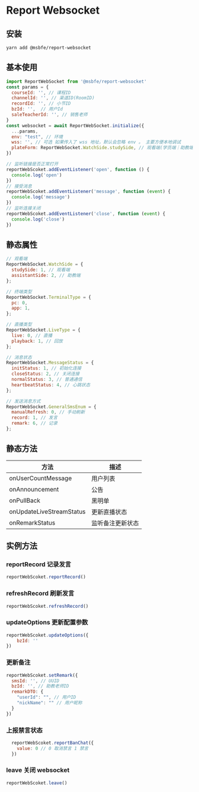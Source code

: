 # Report Websocket

## 安装
```
yarn add @msbfe/report-websocket
```

## 基本使用
```js
import ReportWebSocket from '@msbfe/report-websocket'
const params = {
  courseId: '', // 课程ID
  channelId: '', // 渠道ID(RoomID)
  recordId: '', // 小节ID
  bzId: '',  // 用户Id
  saleTeacherId: '', // 销售老师
}
const websocket = await ReportWebSocket.initialize({
  ...params,
  env: "test", // 环境    
  wss: '', // 可选 如果传入了 wss 地址，默认会忽略 env 。 主要方便本地调试
  plateForm: ReportWebSocket.WatchSide.studySide, // 观看端(学员端｜助教端)
})

// 监听链接是否正常打开
reportWebScoket.addEventListener('open', function () {
  console.log('open')
})
// 接受消息
reportWebScoket.addEventListener('message', function (event) {
  console.log('message')
})
// 监听连接关闭
reportWebScoket.addEventListener('close', function (event) {
  console.log('close')
})
```

## 静态属性
```js
// 观看端
ReportWebSocket.WatchSide = {
  studySide: 1, // 观看端
  assistantSide: 2, // 助教端
};

// 终端类型
ReportWebSocket.TerminalType = {
  pc: 0,
  app: 1,
};

// 直播类型
ReportWebSocket.LiveType = {
  live: 0, // 直播
  playback: 1, // 回放
};

// 消息状态
ReportWebSocket.MessageStatus = {
  initStatus: 1, // 初始化连接
  closeStatus: 2, // 关闭连接
  normalStatus: 3, // 普通通信
  heartbeatStatus: 4, // 心跳状态
};

// 发送消息方式
ReportWebSocket.GeneralSmsEnum = {
  manualRefresh: 0, // 手动刷新
  record: 1, // 发言
  remark: 6, // 记录
};
```

## 静态方法

| 方法      | 描述 |
| ----------- | ----------- |
| onUserCountMessage      | 用户列表       |
| onAnnouncement   | 公告        |
| onPullBack   | 黑明单        |
| onUpdateLiveStreamStatus| 更新直播状态 |
| onRemarkStatus | 监听备注更新状态 |

## 实例方法

###  reportRecord 记录发言

```js
reportWebScoket.reportRecord()
```

###  refreshRecord 刷新发言
```js
reportWebScoket.refreshRecord()
```

###  updateOptions 更新配置参数
```js
reportWebScoket.updateOptions({
    bzId: ''
})
```

### 更新备注

```js
reportWebScoket.setRemark({
  smsId: '', // UUID
  bzId: '', // 助教老师ID
  remarkDTO: {
    "userId": "", // 用户ID
    "nickName": "" // 用户昵称
  }
})
```

### 上报禁言状态
```js
  reportWebScoket.reportBanChat({
    value: 0 // 0 取消禁言 1 禁言
  })
```


###  leave 关闭 websocket
```js
reportWebScoket.leave()
```

